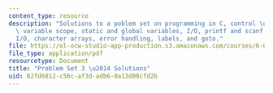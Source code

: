 ```yaml
---
content_type: resource
description: "Solutions to a poblem set on programming in C, control \uFB02ow, functions,\
  \ variable scope, static and global variables, I/O, printf and scanf, file \r\n\
  I/O, character arrays, error handling, labels, and goto."
file: https://ol-ocw-studio-app-production.s3.amazonaws.com/courses/6-087-practical-programming-in-c-january-iap-2010/82fd6812c56caf3dadb60a13d08cfd2b_MIT6_087IAP10_assn03_sol.pdf
file_type: application/pdf
resourcetype: Document
title: "Problem Set 3 \u2014 Solutions"
uid: 82fd6812-c56c-af3d-adb6-0a13d08cfd2b
---
```

